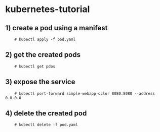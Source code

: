 # kubernetes-tutorial
  ## 1) create a pod using a manifest 
        # kubectl apply -f pod.yaml 
  ## 2) get the created pods
        # kubectl get pdos
  ## 3) expose the service
        # kubectl port-forward simple-webapp-oclor 8080:8080 --address 0.0.0.0
  ## 4) delete the created pod
        # kubectl delete -f pod.yaml
